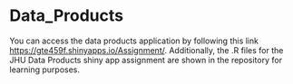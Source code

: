 # Data_Products
You can access the data products application by following this link https://gte459f.shinyapps.io/Assignment/. 
Additionally, the .R files for the JHU Data Products shiny app assignment are shown in the repository for learning purposes.
